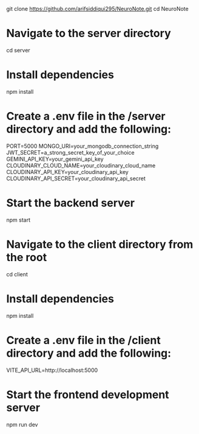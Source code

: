 git clone https://github.com/arifsiddiqui295/NeuroNote.git
cd NeuroNote


# Navigate to the server directory
cd server

# Install dependencies
npm install

# Create a .env file in the /server directory and add the following:
PORT=5000
MONGO_URI=your_mongodb_connection_string
JWT_SECRET=a_strong_secret_key_of_your_choice
GEMINI_API_KEY=your_gemini_api_key
CLOUDINARY_CLOUD_NAME=your_cloudinary_cloud_name
CLOUDINARY_API_KEY=your_cloudinary_api_key
CLOUDINARY_API_SECRET=your_cloudinary_api_secret

# Start the backend server
npm start


# Navigate to the client directory from the root
cd client

# Install dependencies
npm install

# Create a .env file in the /client directory and add the following:
VITE_API_URL=http://localhost:5000

# Start the frontend development server
npm run dev
